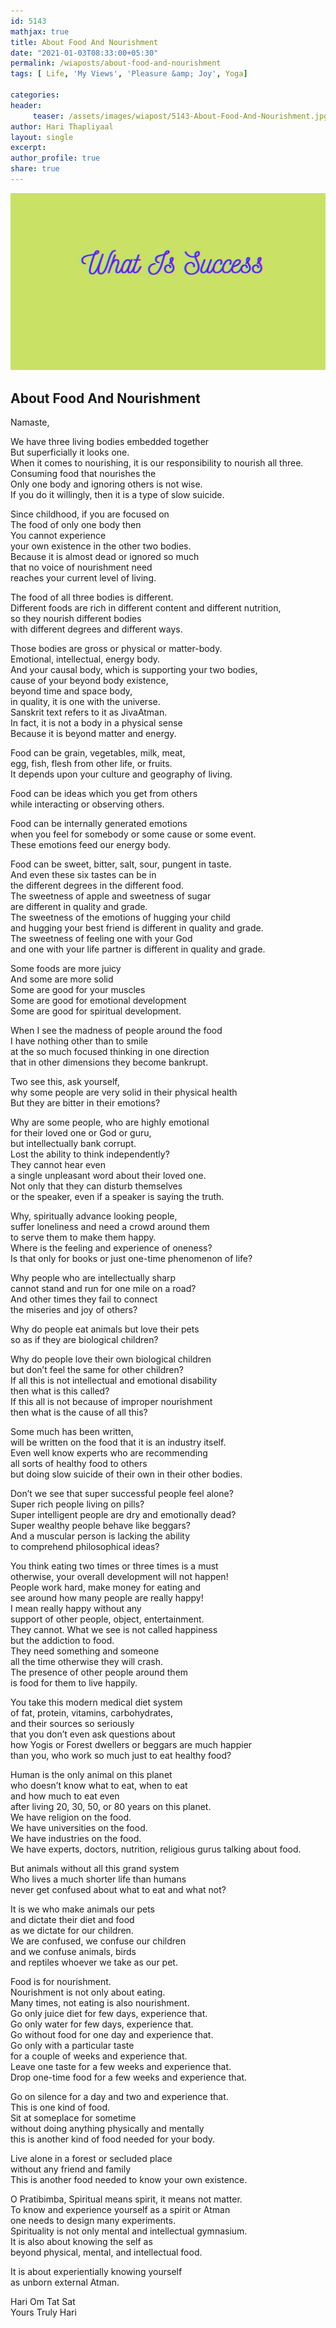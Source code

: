 ```yaml
--- 
id: 5143
mathjax: true  
title: About Food And Nourishment
date: "2021-01-03T08:33:00+05:30"
permalink: /wiaposts/about-food-and-nourishment
tags: [ Life, 'My Views', 'Pleasure &amp; Joy', Yoga]    

categories: 
header:
     teaser: /assets/images/wiapost/5143-About-Food-And-Nourishment.jpg
author: Hari Thapliyaal 
layout: single 
excerpt:  
author_profile: true 
share: true 
---
```


![About Food And Nourishment](/assets/images/wiapost/5143-About-Food-And-Nourishment.jpg)     

## About Food And Nourishment

    
Namaste,    
    
We have three living bodies embedded together     
But superficially it looks one.     
When it comes to nourishing, it is our responsibility to nourish all three.     
Consuming food that nourishes the     
Only one body and ignoring others is not wise.     
If you do it willingly, then it is a type of slow suicide.    
    
Since childhood, if you are focused on     
The food of only one body then     
You cannot experience     
your own existence in the other two bodies.     
Because it is almost dead or ignored so much     
that no voice of nourishment need     
reaches your current level of living.    
    
The food of all three bodies is different.     
Different foods are rich in different content and different nutrition,     
so they nourish different bodies     
with different degrees and different ways.    
    
Those bodies are gross or physical or matter-body.     
Emotional, intellectual, energy body.     
And your causal body, which is supporting your two bodies,     
cause of your beyond body existence,     
beyond time and space body,     
in quality, it is one with the universe.     
Sanskrit text refers to it as JivaAtman.     
In fact, it is not a body in a physical sense     
Because it is beyond matter and energy.    
    
Food can be grain, vegetables, milk, meat,     
egg, fish, flesh from other life, or fruits.     
It depends upon your culture and geography of living.    
    
Food can be ideas which you get from others     
while interacting or observing others.    
    
Food can be internally generated emotions     
when you feel for somebody or some cause or some event.     
These emotions feed our energy body.    
    
Food can be sweet, bitter, salt, sour, pungent in taste.     
And even these six tastes can be in     
the different degrees in the different food.     
The sweetness of apple and sweetness of sugar     
are different in quality and grade.     
The sweetness of the emotions of hugging your child     
and hugging your best friend is different in quality and grade.     
The sweetness of feeling one with your God     
and one with your life partner is different in quality and grade.    
    
Some foods are more juicy     
And some are more solid     
Some are good for your muscles     
Some are good for emotional development     
Some are good for spiritual development.    
    
When I see the madness of people around the food     
I have nothing other than to smile     
at the so much focused thinking in one direction     
that in other dimensions they become bankrupt.    
    
Two see this, ask yourself,     
why some people are very solid in their physical health     
But they are bitter in their emotions?    
    
Why are some people, who are highly emotional     
for their loved one or God or guru,     
but intellectually bank corrupt.     
Lost the ability to think independently?     
They cannot hear even     
a single unpleasant word about their loved one.     
Not only that they can disturb themselves     
or the speaker, even if a speaker is saying the truth.    
    
Why, spiritually advance looking people,     
suffer loneliness and need a crowd around them     
to serve them to make them happy.     
Where is the feeling and experience of oneness?     
Is that only for books or just one-time phenomenon of life?    
    
Why people who are intellectually sharp     
cannot stand and run for one mile on a road?     
And other times they fail to connect     
the miseries and joy of others?    
    
Why do people eat animals but love their pets     
so as if they are biological children?    
    
Why do people love their own biological children     
but don’t feel the same for other children?     
If all this is not intellectual and emotional disability     
then what is this called?     
If this all is not because of improper nourishment     
then what is the cause of all this?    
    
Some much has been written,     
will be written on the food that it is an industry itself.     
Even well know experts who are recommending     
all sorts of healthy food to others     
but doing slow suicide of their own in their other bodies.    
    
Don’t we see that super successful people feel alone?     
Super rich people living on pills?     
Super intelligent people are dry and emotionally dead?     
Super wealthy people behave like beggars?     
And a muscular person is lacking the ability     
to comprehend philosophical ideas?    
    
You think eating two times or three times is a must     
otherwise, your overall development will not happen!     
People work hard, make money for eating and     
see around how many people are really happy!     
I mean really happy without any     
support of other people, object, entertainment.     
They cannot. What we see is not called happiness     
but the addiction to food.     
They need something and someone     
all the time otherwise they will crash.     
The presence of other people around them     
is food for them to live happily.    
    
You take this modern medical diet system     
of fat, protein, vitamins, carbohydrates,     
and their sources so seriously     
that you don’t even ask questions about     
how Yogis or Forest dwellers or beggars are much happier     
than you, who work so much just to eat healthy food?    
    
Human is the only animal on this planet     
who doesn’t know what to eat, when to eat     
and how much to eat even     
after living 20, 30, 50, or 80 years on this planet.     
We have religion on the food.     
We have universities on the food.     
We have industries on the food.     
We have experts, doctors, nutrition, religious gurus talking about food.    
    
But animals without all this grand system     
Who lives a much shorter life than humans     
never get confused about what to eat and what not?    
    
It is we who make animals our pets     
and dictate their diet and food     
as we dictate for our children.     
We are confused, we confuse our children     
and we confuse animals, birds     
and reptiles whoever we take as our pet.    
    
Food is for nourishment.     
Nourishment is not only about eating.     
Many times, not eating is also nourishment.     
Go only juice diet for few days, experience that.     
Go only water for few days, experience that.     
Go without food for one day and experience that.     
Go only with a particular taste     
for a couple of weeks and experience that.     
Leave one taste for a few weeks and experience that.     
Drop one-time food for a few weeks and experience that.    
    
Go on silence for a day and two and experience that.     
This is one kind of food.     
Sit at someplace for sometime     
without doing anything physically and mentally     
this is another kind of food needed for your body.    
    
Live alone in a forest or secluded place     
without any friend and family     
This is another food needed to know your own existence.    
    
O Pratibimba, Spiritual means spirit, it means not matter.     
To know and experience yourself as a spirit or Atman     
one needs to design many experiments.     
Spirituality is not only mental and intellectual gymnasium.     
It is also about knowing the self as     
beyond physical, mental, and intellectual food.    
    
It is about experientially knowing yourself     
as unborn external Atman.    
    
Hari Om Tat Sat     
Yours Truly Hari    

